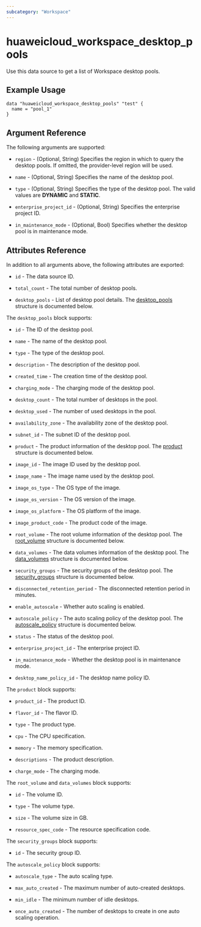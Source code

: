 ```yaml
---
subcategory: "Workspace"
---
```


# huaweicloud_workspace_desktop_pools

Use this data source to get a list of Workspace desktop pools.

## Example Usage

```hcl
data "huaweicloud_workspace_desktop_pools" "test" {
  name = "pool_1"
}
```

## Argument Reference

The following arguments are supported:

* `region` - (Optional, String) Specifies the region in which to query the desktop pools.
  If omitted, the provider-level region will be used.

* `name` - (Optional, String) Specifies the name of the desktop pool.

* `type` - (Optional, String) Specifies the type of the desktop pool.
  The valid values are **DYNAMIC** and **STATIC**.

* `enterprise_project_id` - (Optional, String) Specifies the enterprise project ID.

* `in_maintenance_mode` - (Optional, Bool) Specifies whether the desktop pool is in maintenance mode.

## Attributes Reference

In addition to all arguments above, the following attributes are exported:

* `id` - The data source ID.

* `total_count` - The total number of desktop pools.

* `desktop_pools` - List of desktop pool details.
  The [desktop_pools](#workspace_desktop_pools_desktop_pools) structure is documented below.

<a name="workspace_desktop_pools_desktop_pools"></a>
The `desktop_pools` block supports:

* `id` - The ID of the desktop pool.

* `name` - The name of the desktop pool.

* `type` - The type of the desktop pool.

* `description` - The description of the desktop pool.

* `created_time` - The creation time of the desktop pool.

* `charging_mode` - The charging mode of the desktop pool.

* `desktop_count` - The total number of desktops in the pool.

* `desktop_used` - The number of used desktops in the pool.

* `availability_zone` - The availability zone of the desktop pool.

* `subnet_id` - The subnet ID of the desktop pool.

* `product` - The product information of the desktop pool.
  The [product](#workspace_desktop_pools_product) structure is documented below.

* `image_id` - The image ID used by the desktop pool.

* `image_name` - The image name used by the desktop pool.

* `image_os_type` - The OS type of the image.

* `image_os_version` - The OS version of the image.

* `image_os_platform` - The OS platform of the image.

* `image_product_code` - The product code of the image.

* `root_volume` - The root volume information of the desktop pool.
  The [root_volume](#workspace_desktop_pools_volume) structure is documented below.

* `data_volumes` - The data volumes information of the desktop pool.
  The [data_volumes](#workspace_desktop_pools_volume) structure is documented below.

* `security_groups` - The security groups of the desktop pool.
  The [security_groups](#workspace_desktop_pools_security_group) structure is documented below.

* `disconnected_retention_period` - The disconnected retention period in minutes.

* `enable_autoscale` - Whether auto scaling is enabled.

* `autoscale_policy` - The auto scaling policy of the desktop pool.
  The [autoscale_policy](#workspace_desktop_pools_autoscale_policy) structure is documented below.

* `status` - The status of the desktop pool.

* `enterprise_project_id` - The enterprise project ID.

* `in_maintenance_mode` - Whether the desktop pool is in maintenance mode.

* `desktop_name_policy_id` - The desktop name policy ID.

<a name="workspace_desktop_pools_product"></a>
The `product` block supports:

* `product_id` - The product ID.

* `flavor_id` - The flavor ID.

* `type` - The product type.

* `cpu` - The CPU specification.

* `memory` - The memory specification.

* `descriptions` - The product description.

* `charge_mode` - The charging mode.

<a name="workspace_desktop_pools_volume"></a>
The `root_volume` and `data_volumes` block supports:

* `id` - The volume ID.

* `type` - The volume type.

* `size` - The volume size in GB.

* `resource_spec_code` - The resource specification code.

<a name="workspace_desktop_pools_security_group"></a>
The `security_groups` block supports:

* `id` - The security group ID.

<a name="workspace_desktop_pools_autoscale_policy"></a>
The `autoscale_policy` block supports:

* `autoscale_type` - The auto scaling type.

* `max_auto_created` - The maximum number of auto-created desktops.

* `min_idle` - The minimum number of idle desktops.

* `once_auto_created` - The number of desktops to create in one auto scaling operation.
